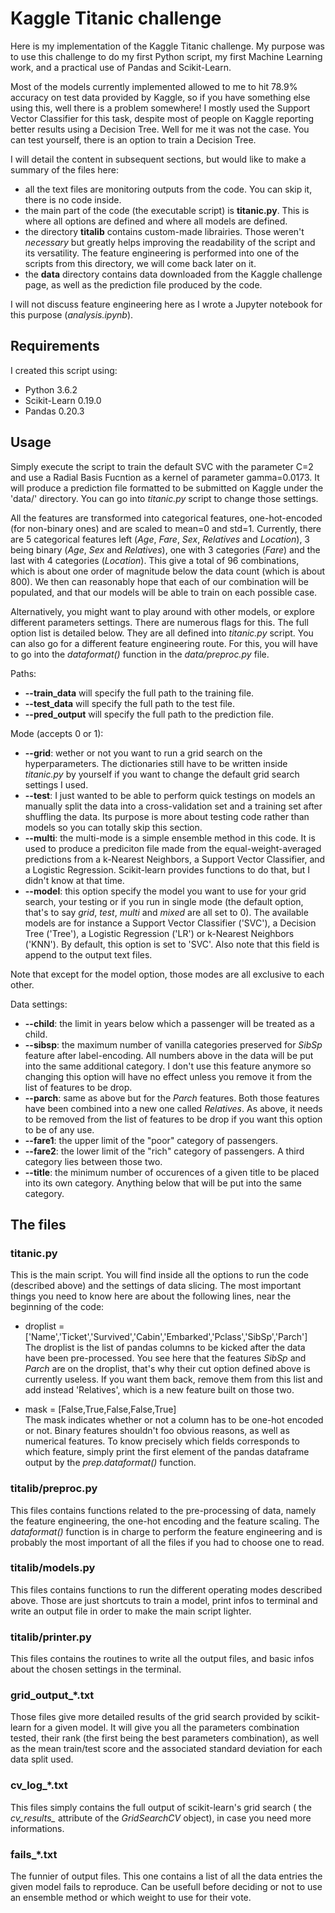 # Kaggle Titanic challenge
Here is my implementation of the Kaggle Titanic challenge. My purpose was to use this challenge
to do my first Python script, my first Machine Learning work, and a practical use of Pandas and
Scikit-Learn.

Most of the models currently implemented allowed to me to hit 78.9% accuracy on test data provided
by Kaggle, so if you have something else using this, well there is a problem somewhere! I mostly 
used the Support Vector Classifier for this task, despite most of people on Kaggle reporting better 
results using a Decision Tree. Well for me it was not the case. You can test yourself, there is an 
option to train a Decision Tree.

I will detail the content in subsequent sections, but would like to make a summary of the files here:
- all the text files are monitoring outputs from the code. You can skip it, there is no code inside.
- the main part of the code (the executable script) is **titanic.py**. This is where all options are 
defined and where all models are defined.
- the directory **titalib** contains custom-made librairies. Those weren't *necessary* but greatly
helps improving the readability of the script and its versatility. The feature engineering is performed
into one of the scripts from this directory, we will come back later on it.
- the **data** directory contains data downloaded from the Kaggle challenge page, as well as the 
prediction file produced by the code.

I will not discuss feature engineering here as I wrote a Jupyter notebook for this purpose 
(*analysis.ipynb*).

## Requirements
I created this script using:
- Python 3.6.2
- Scikit-Learn 0.19.0
- Pandas 0.20.3

## Usage
Simply execute the script to train the default SVC with the parameter C=2 and use a Radial Basis Fucntion
as a kernel of parameter gamma=0.0173. It will produce a prediction file formatted to be submitted on 
Kaggle under the 'data/' directory. You can go into *titanic.py* script to change those settings.

All the features are  transformed into categorical features, one-hot-encoded (for non-binary ones) and
are scaled to mean=0 and std=1. Currently, there are 5 categorical features left (*Age*, *Fare*, *Sex*, 
*Relatives* and *Location*), 3 being binary (*Age*, *Sex* and *Relatives*), one with 3 categories (*Fare*)
and the last with 4 categories (*Location*). This give a total of 96 combinations, which is about one order
of magnitude below the data count (which is about 800). We then can reasonably hope that each of our 
combination will be populated, and that our models will be able to train on each possible case.

Alternatively, you might want to play around with other models, or explore different parameters settings.
There are numerous flags for this. The full option list is detailed below. They are all defined into 
*titanic.py* script. You can also go for a different feature engineering route. For this, you will have 
to go into the *dataformat()* function in the *data/preproc.py* file.

Paths:
- **--train_data** will specify the full path to the training file.
- **--test_data** will specify the full path to the test file.
- **--pred_output** will specify the full path to the prediction file.

Mode (accepts 0 or 1):
- **--grid**: wether or not you want to run a grid search on the hyperparameters. The dictionaries
still have to be written inside *titanic.py* by yourself if you want to change the default grid search settings
I used.
- **--test**: I just wanted to be able to perform quick testings on models an manually split the data into
a cross-validation set and a training set after shuffling the data. Its purpose is more about testing code 
rather than models so you can totally skip this section.
- **--multi**: the multi-mode is a simple ensemble method in this code. It is used to produce a prediciton file
made from the equal-weight-averaged predictions from a k-Nearest Neighbors, a Support Vector Classifier, and a 
Logistic Regression. Scikit-learn provides functions to do that, but I didn't know at that time.
- **--model**: this option specify the model you want to use for your grid search, your testing or if you run
in single mode (the default option, that's to say *grid*, *test*, *multi* and *mixed* are all set to 0).
The available models are for instance a Support Vector Classifier ('SVC'), a Decision Tree ('Tree'),
 a Logistic Regression ('LR') or k-Nearest Neighbors ('KNN'). By default, this option is set to 'SVC'. Also 
 note that this field is append to the output text files.

Note that except for the model option, those modes are all exclusive to each other.

Data settings:
- **--child**: the limit in years below which a passenger will be treated as a child.
- **--sibsp**: the maximum number of vanilla categories preserved for *SibSp* feature after label-encoding. 
All numbers above in the data will be put into the same additional category. I don't use this feature anymore 
so changing this option will have no effect unless you remove it from the list of features to be drop.
- **--parch**: same as above but for the *Parch* features. Both those features have been combined into a new one 
called *Relatives*. As above, it needs to be removed from the list of features to be drop if you want this option 
to be of any use.
- **--fare1**: the upper limit of the "poor" category of passengers.
- **--fare2**: the lower limit of the "rich" category of passengers. A third category lies between those two.
- **--title**: the minimum number of occurences of a given title to be placed into its own category. Anything below 
that will be put into the same category.

## The files
### titanic.py
This is the main script. You will find inside all the options to run the code (described above) and the settings
of data slicing. The most important things you need to know here are about the following lines, near the beginning 
of the code:

- droplist = ['Name','Ticket','Survived','Cabin','Embarked','Pclass','SibSp','Parch']  
The droplist is the list of pandas columns to be kicked after the data have been pre-processed. You see here
that the features *SibSp* and *Parch* are on the droplist, that's why their cut option defined above is currently
useless. If you want them back, remove them from this list and add instead 'Relatives', which is a new feature built
on those two.

- mask = [False,True,False,False,True]  
The mask indicates whether or not a column has to be one-hot encoded or not. Binary features shouldn't foo obvious
reasons, as well as numerical features. To know precisely which fields corresponds to which feature, simply print
the first element of the pandas dataframe output by the *prep.dataformat()* function.

### titalib/preproc.py
This files contains functions related to the pre-processing of data, namely the feature engineering, the one-hot
encoding and the feature scaling. The *dataformat()* function is in charge to perform the feature engineering
and is probably the most important of all the files if you had to choose one to read.

### titalib/models.py
This files contains functions to run the different operating modes described above. Those are just shortcuts
to train a model, print infos to terminal and write an output file in order to make the main script lighter.

### titalib/printer.py
This files contains the routines to write all the output files, and basic infos about the chosen settings 
in the terminal.

### grid_output_*.txt
Those files give more detailed results of the grid search provided by scikit-learn for a given model. It will 
give you all the parameters combination tested, their rank (the first being the best parameters combination), 
as well as the mean train/test score and the associated standard deviation for each data split used.

### cv_log_*.txt
This files simply contains the full output of scikit-learn's grid search ( the *cv_results_* attribute of
the *GridSearchCV* object), in case you need more informations.

### fails_*.txt
The funnier of output files. This one contains a list of all the data entries the given model fails to 
reproduce. Can be usefull before deciding or not to use an ensemble method or which weight to use for their
vote.
